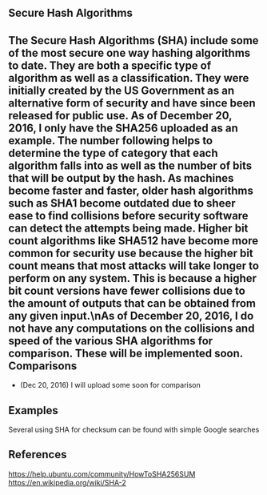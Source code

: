 Secure Hash Algorithms
--
The Secure Hash Algorithms (SHA) include some of the most secure one way hashing algorithms to date.  They are both a specific type of algorithm as well as a classification.  They were initially created by the US Government as an alternative form of security and have since been released for public use.  As of December 20, 2016, I only have the SHA256 uploaded as an example.  The number following helps to determine the type of category that each algorithm falls into as well as the number of bits that will be output by the hash.  As machines become faster and faster, older hash algorithms such as SHA1 become outdated due to sheer ease to find collisions before security software can detect the attempts being made.  Higher bit count algorithms like SHA512 have become more common for security use because the higher bit count means that most attacks will take longer to perform on any system.   This is because a higher bit count versions have fewer collisions due to the amount of outputs that can be obtained from any given input.\nAs of December 20, 2016, I do not have any computations on the collisions and speed of the various SHA algorithms for comparison.  These will be implemented soon.
Comparisons
--
- (Dec 20, 2016) I will upload some soon for comparison

Examples
--
Several using SHA for checksum can be found with simple Google searches

References
--
https://help.ubuntu.com/community/HowToSHA256SUM
https://en.wikipedia.org/wiki/SHA-2
